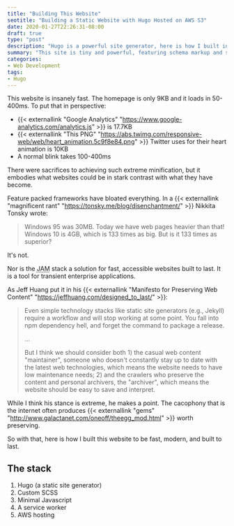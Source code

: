 ```yaml
---
title: "Building This Website"
seotitle: "Building a Static Website with Hugo Hosted on AWS S3"
date: 2020-01-27T22:26:31-08:00
draft: true
type: "post"
description: "Hugo is a powerful site generator, here is how I built in schema markup, clean scss, and a service worker."
summary: "This site is tiny and powerful, featuring schema markup and service workers. Here is what I learned while building it."
categories:
- Web Development
tags:
- Hugo
---
```


This website is insanely fast. The homepage is only 9KB and it loads in 50-400ms. To put that in perspective:

* {{< externallink "Google Analytics" "https://www.google-analytics.com/analytics.js" >}} is 17.7KB
* {{< externallink "This PNG" "https://abs.twimg.com/responsive-web/web/heart_animation.5c9f8e84.png" >}} Twitter uses for their heart animation is 10KB
* A normal blink takes 100-400ms

There were sacrifices to achieving such extreme minification, but it embodies what websites could be in stark contrast with what they have become.

Feature packed frameworks have bloated everything. In a {{< externallink "magnificent rant" "https://tonsky.me/blog/disenchantment/" >}} Nikkita Tonsky wrote:

> Windows 95 was 30MB. Today we have web pages heavier than that! Windows 10 is 4GB, which is 133 times as big. But is it 133 times as superior?

It's not.

Nor is the <abbr title="Javascript APIs Markup">JAM</abbr> stack a solution for fast, accessible websites built to last. It is a tool for transient enterprise applications.

As Jeff Huang put it in his {{< externallink "Manifesto for Preserving Web Content" "https://jeffhuang.com/designed_to_last/" >}}:

> Even simple technology stacks like static site generators (e.g., Jekyll) require a workflow and will stop working at some point. You fall into npm dependency hell, and forget the command to package a release.
>
>...
>
>But I think we should consider both 1) the casual web content "maintainer", someone who doesn't constantly stay up to date with the latest web technologies, which means the website needs to have low maintenance needs; 2) and the crawlers who preserve the content and personal archivers, the "archiver", which means the website should be easy to save and interpret.

While I think his stance is extreme, he makes a point. The cacophony that is the internet often produces {{< externallink "gems" "http://www.galactanet.com/oneoff/theegg_mod.html" >}} worth preserving.

So with that, here is how I built this website to be fast, modern, and built to last.

## The stack

1. Hugo (a static site generator)
2. Custom SCSS
3. Minimal Javascript
4. A service worker
5. AWS hosting
